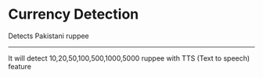 # Currency Detection
Detects Pakistani ruppee

----------------------------------------------------------------------------------------------------------------------------------
It will detect 10,20,50,100,500,1000,5000 ruppee with TTS (Text to speech) feature
